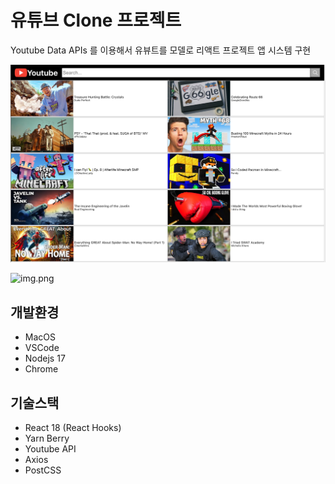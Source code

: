 # 유튜브 Clone 프로젝트
Youtube Data APIs 를 이용해서 유뷰트를 모델로 리액트 프로젝트 앱 시스템 구현

![img.png](list_example.png)

![img.png](detail_example.png)

## 개발환경
* MacOS
* VSCode
* Nodejs 17
* Chrome

## 기술스택
* React 18 (React Hooks)
* Yarn Berry
* Youtube API
* Axios
* PostCSS



